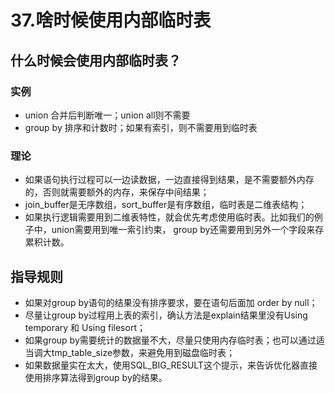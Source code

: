 # 37.啥时候使用内部临时表


## 什么时候会使用内部临时表？

### 实例

* union 合并后判断唯一；union all则不需要
* group by 排序和计数时；如果有索引，则不需要用到临时表

### 理论

* 如果语句执行过程可以一边读数据，一边直接得到结果，是不需要额外内存的，否则就需要额外的内存，来保存中间结果；
* join_buffer是无序数组，sort_buffer是有序数组，临时表是二维表结构；
* 如果执行逻辑需要用到二维表特性，就会优先考虑使用临时表。比如我们的例子中，union需要用到唯一索引约束， group by还需要用到另外一个字段来存累积计数。

## 指导规则

* 如果对group by语句的结果没有排序要求，要在语句后面加 order by null；
* 尽量让group by过程用上表的索引，确认方法是explain结果里没有Using temporary 和 Using filesort；
* 如果group by需要统计的数据量不大，尽量只使用内存临时表；也可以通过适当调大tmp_table_size参数，来避免用到磁盘临时表；
* 如果数据量实在太大，使用SQL_BIG_RESULT这个提示，来告诉优化器直接使用排序算法得到group by的结果。
